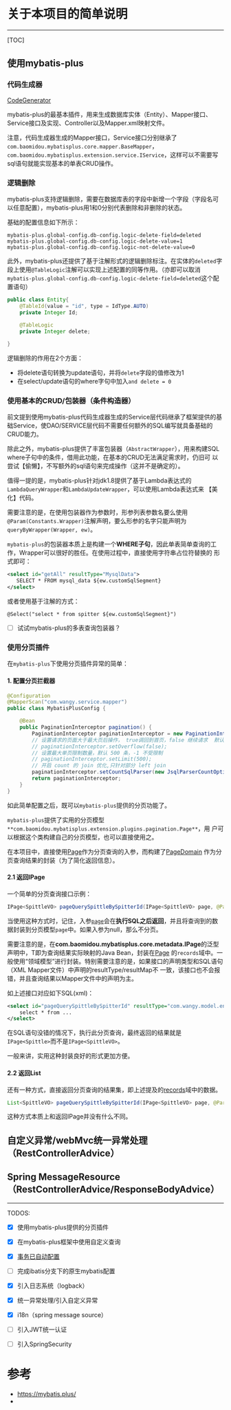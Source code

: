 # 关于本项目的简单说明
---

[TOC]

## 使用mybatis-plus

### 代码生成器

[CodeGenerator](./mybatis-plus-generator/src/main/java/com/wangy/generator/CodeGenerator.java)

mybatis-plus的最基本插件，用来生成数据库实体（Entity）、Mapper接口、Service接口及实现、Controller以及Mapper.xml映射文件。

注意，代码生成器生成的Mapper接口，Service接口分别继承了`com.baomidou.mybatisplus.core.mapper.BaseMapper`，
`com.baomidou.mybatisplus.extension.service.IService`，这样可以不需要写sql语句就能实现基本的单表CRUD操作。

### 逻辑删除

mybatis-plus支持逻辑删除，需要在数据库表的字段中新增一个字段（字段名可以任意配置），mybatis-plus用1和0分别代表删除和非删除的状态。

基础的配置信息如下所示：

```
mybatis-plus.global-config.db-config.logic-delete-field=deleted
mybatis-plus.global-config.db-config.logic-delete-value=1
mybatis-plus.global-config.db-config.logic-not-delete-value=0
```

此外，mybatis-plus还提供了基于注解形式的逻辑删除标注。在实体的`deleted`字段上使用`@TableLogic`注解可以实现上述配置的同等作用。（亦即可以取消
`mybatis-plus.global-config.db-config.logic-delete-field=deleted`这个配置语句）

```java
public class Entity{
    @TableId(value = "id", type = IdType.AUTO)
    private Integer Id;
    
    @TableLogic
    private Integer delete;

}
```

逻辑删除的作用在2个方面：

- 将delete语句转换为update语句，并将`delete`字段的值修改为1
- 在select/update语句的where字句中加入`and delete = 0`

### 使用基本的CRUD/包装器（条件构造器）

前文提到使用mybatis-plus代码生成器生成的Service层代码继承了框架提供的基础Service，使DAO/SERVICE层代码不需要任何额外的SQL编写就具备基础的
CRUD能力。

除此之外，mybatis-plus提供了丰富包装器（`AbstractWrapper`），用来构建SQL where子句中的条件，借用此功能，在基本的CRUD无法满足需求时，仍旧可
以尝试【偷懒】，不写额外的sql语句来完成操作（这并不是确定的）。

值得一提的是，mybatis-plus针对jdk1.8提供了基于Lambda表达式的`LambdaQueryWrapper`和`LambdaUpdateWrapper`，可以使用Lambda表达式来
【美化】代码。



需要注意的是，在使用包装器作为参数时，形参列表参数名要么使用`@Param(Constants.Wrapper)`注解声明，要么形参的名字只能声明为
`queryByWrapper(Wrapper, ew)`。

`mybatis-plus`的包装器本质上是构建一个**WHERE子句**，因此单表简单查询的工作，Wrapper可以很好的胜任。在使用过程中，直接使用字符串占位符替换的
形式即可：

```xml
<select id="getAll" resultType="MysqlData">
   SELECT * FROM mysql_data ${ew.customSqlSegment}
</select>
```

或者使用基于注解的方式：

```
@Select("select * from spitter ${ew.customSqlSegment}")
```

- [ ] 试试mybatis-plus的多表查询包装器？

### 使用分页插件

在`mybatis-plus`下使用分页插件异常的简单：

#### 1. 配置分页拦截器

```java
@Configuration
@MapperScan("com.wangy.service.mapper")
public class MybatisPlusConfig {

    @Bean
    public PaginationInterceptor pagination() {
        PaginationInterceptor paginationInterceptor = new PaginationInterceptor();
        // 设置请求的页面大于最大页后操作， true调回到首页，false 继续请求  默认false
        // paginationInterceptor.setOverflow(false);
        // 设置最大单页限制数量，默认 500 条，-1 不受限制
        // paginationInterceptor.setLimit(500);
        // 开启 count 的 join 优化,只针对部分 left join
        paginationInterceptor.setCountSqlParser(new JsqlParserCountOptimize(true));
        return paginationInterceptor;
    }
}
```

如此简单配置之后，既可以`mybatis-plus`提供的分页功能了。

`mybatis-plus`提供了实用的<span id="page">分页模型</span>`**com.baomidou.mybatisplus.extension.plugins.pagination.Page**`，用
户可以根据这个类构建自己的分页模型，也可以直接使用之。

在本项目中，直接使用[Page](#page)作为分页查询的入参，而构建了[PageDomain](./common-supplier/src/main/java/com/wangy/common/model/PageDomain.java)
作为分页查询结果的封装（为了简化返回信息）。

#### 2.1 返回IPage<T>

一个简单的分页查询接口示例：

```java
IPage<SpittleVO> pageQuerySpittleBySpitterId(IPage<SpittleVO> page, @Param("dto") SpittleDTO spittleDTO);
```

当使用这种方式时，记住，入参[`page`](#page)会在**执行SQL之后返回**，并且将查询到的数据封装到分页模型`page`中。如果入参为null，那么不分页。

需要注意的是，在**com.baomidou.mybatisplus.core.metadata.IPage**的泛型声明中，T即为查询结果实际映射的Java Bean，封装在[Page](#page)
的`records`<span id= "records">域</span>中。一般使用“领域模型”进行封装。特别需要注意的是，如果接口的声明类型和SQL语句（XML Mapper文件）中声明的resultType/resultMap不
一致，该接口也不会报错，并且查询结果以Mapper文件中的声明为主。

如上述接口对应如下SQL(xml)：

```xml
<select id="pageQuerySpittleBySpitterId" resultType="com.wangy.model.entity.Spittle">
    select * from ...
</select>
```

在SQL语句没错的情况下，执行此分页查询，最终返回的结果就是`IPage<Spittle>`而不是`IPage<SpittleVO>`。

一般来讲，实用这种封装良好的形式更加方便。

#### 2.2 返回List<T>

还有一种方式，直接返回分页查询的结果集，即上述提及的[records](#records)域中的数据。

```java
List<SpittleVO> pageQuerySpittleBySpitterId(IPage<SpittleVO> page, @Param("dto") SpittleDTO spittleDTO);
```

这种方式本质上和返回IPage并没有什么不同。

## 自定义异常/webMvc统一异常处理（RestControllerAdvice）




## Spring MessageResource（RestControllerAdvice/ResponseBodyAdvice）

---

TODOS:

- [x] 使用mybatis-plus提供的分页插件 
- [x] 在mybatis-plus框架中使用自定义查询
- [x] [事务已自动配置](web-security-demo/src/main/java/com/wangy/config/MybatisPlusConfig.java)
- [ ] 完成ibatis分支下的原生mybatis配置
- [x] 引入日志系统（logback）
- [x] 统一异常处理/引入自定义异常
- [x] i18n（spring message source）
- [ ] 引入JWT统一认证

- [ ] 引入SpringSecurity

 # 参考
 
 - https://mybatis.plus/
 - 